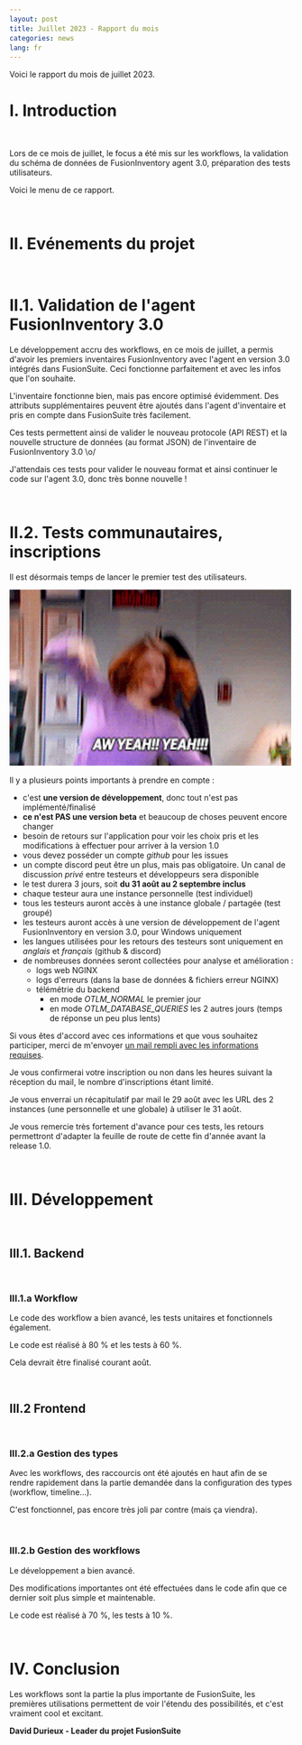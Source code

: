 ```yaml
---
layout: post
title: Juillet 2023 - Rapport du mois
categories: news
lang: fr
---
```


Voici le rapport du mois de juillet 2023.

# I. Introduction

<br>

Lors de ce mois de juillet, le focus a été mis sur les workflows, la validation du schéma de données de FusionInventory agent 3.0, préparation des tests utilisateurs.

Voici le menu de ce rapport.

<br>

# II. Evénements du projet

<br>

# II.1. Validation de l'agent FusionInventory 3.0

Le développement accru des workflows, en ce mois de juillet, a permis d'avoir les premiers inventaires FusionInventory avec l'agent en version 3.0 intégrés dans FusionSuite. Ceci fonctionne parfaitement et avec les infos que l'on souhaite.

L'inventaire fonctionne bien, mais pas encore optimisé évidemment. Des attributs supplémentaires peuvent être ajoutés dans l'agent d'inventaire et pris en compte dans FusionSuite très facilement.

Ces tests permettent ainsi de valider le nouveau protocole (API REST) et la nouvelle structure de données (au format JSON) de l'inventaire de FusionInventory 3.0 \o/

J'attendais ces tests pour valider le nouveau format et ainsi continuer le code sur l'agent 3.0, donc très bonne nouvelle !

<br>

# II.2. Tests communautaires, inscriptions

Il est désormais temps de lancer le premier test des utilisateurs.

<img src="/assets/img/yeah.gif" width="500">


Il y a plusieurs points importants à prendre en compte : 

  * c'est **une version de développement**, donc tout n'est pas implémenté/finalisé
  * **ce n'est PAS une version beta** et beaucoup de choses peuvent encore changer
  * besoin de retours sur l'application pour voir les choix pris et les modifications à effectuer pour arriver à la version 1.0
  * vous devez posséder un compte *github* pour les issues
  * un compte discord peut être un plus, mais pas obligatoire. Un canal de discussion *privé* entre testeurs et développeurs sera disponible
  * le test durera 3 jours, soit **du 31 août au 2 septembre inclus**
  * chaque testeur aura une instance personnelle (test individuel)
  * tous les testeurs auront accès à une instance globale / partagée (test groupé)
  * les testeurs auront accès à une version de développement de l'agent FusionInventory en version 3.0, pour Windows uniquement
  * les langues utilisées pour les retours des testeurs sont uniquement en *anglais* et *français* (github & discord)
  * de nombreuses données seront collectées pour analyse et amélioration : 
    * logs web NGINX
    * logs d'erreurs (dans la base de données & fichiers erreur NGINX)
    * télémétrie du backend
      * en mode *OTLM_NORMAL* le premier jour
      * en mode *OTLM_DATABASE_QUERIES* les 2 autres jours (temps de réponse un peu plus lents)


Si vous êtes d'accord avec ces informations et que vous souhaitez participer, merci de m'envoyer <a href="mailto:david@durieux.family?subject=Inscription premier test FusionSuite&body=je souhaite participer à ce premier test de FusionSuite et FusionInventory%0D%0A%0D%0AMon compte github : %0D%0AMon compte discord (facultatif) : %0D%0AQuelques mots sur ce que vous attendez de FusionSuite : %0D%0A">un mail rempli avec les informations requises</a>.


Je vous confirmerai votre inscription ou non dans les heures suivant la réception du mail, le nombre d'inscriptions étant limité.

Je vous enverrai un récapitulatif par mail le 29 août avec les URL des 2 instances (une personnelle et une globale) à utiliser le 31 août.

Je vous remercie très fortement d'avance pour ces tests, les retours permettront d'adapter la feuille de route de cette fin d'année avant la release 1.0.

<br>

# III. Développement

<br>

## III.1. Backend

<br>

### III.1.a Workflow

Le code des workflow a bien avancé, les tests unitaires et fonctionnels également.

Le code est réalisé à 80 % et les tests à 60 %.

Cela devrait être finalisé courant août.

<br>

## III.2 Frontend

<br>

### III.2.a Gestion des types

Avec les workflows, des raccourcis ont été ajoutés en haut afin de se rendre rapidement dans la partie demandée dans la configuration des types (workflow, timeline...).

C'est fonctionnel, pas encore très joli par contre (mais ça viendra).

<br>

### III.2.b Gestion des workflows

Le développement a bien avancé.

Des modifications importantes ont été effectuées dans le code afin que ce dernier soit plus simple et maintenable.

Le code est réalisé à 70 %, les tests à 10 %.

<br>

# IV. Conclusion

Les workflows sont la partie la plus importante de FusionSuite, les premières utilisations permettent de voir l'étendu des possibilités, et c'est vraiment cool et excitant.

**David Durieux - Leader du projet FusionSuite**
